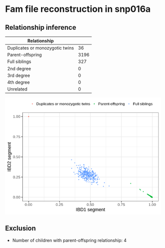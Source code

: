 # Fam file reconstruction in snp016a
## Relationship inference
| Relationship |   |
| ------------ | - |
| Duplicates or monozygotic twins| 36 |
| Parent-offspring| 3196 |
| Full siblings| 327 |
| 2nd degree| 0 |
| 3rd degree| 0 |
| 4th degree| 0 |
| Unrelated| 0 |

![](fam_reconstruction/ibd_plot.png)
## Exclusion
- Number of children with parent-offspring relationship: 4
